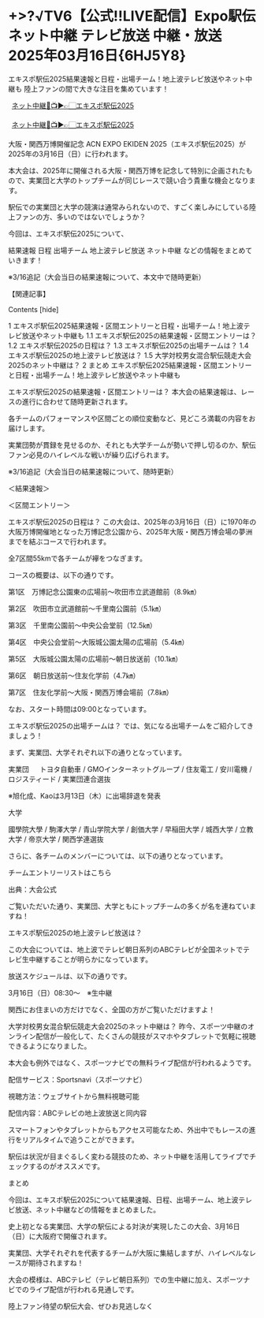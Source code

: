 # +>?√TV6【公式!!LIVE配信】Expo駅伝ネット中継 テレビ放送 中継・放送 2025年03月16日{6HJ5Y8}

エキスポ駅伝2025結果速報と日程・出場チーム！地上波テレビ放送やネット中継も
陸上ファンの間で大きな注目を集めています！

 [ネット中継🔴📺▶👉🏻エキスポ駅伝2025](https://shorturl.at/TTVZw)
 
 [ネット中継🔴📺▶👉🏻エキスポ駅伝2025](https://shorturl.at/TTVZw)

大阪・関西万博開催記念 ACN EXPO EKIDEN 2025（エキスポ駅伝2025）が2025年の3月16日（日）に行われます。

本大会は、2025年に開催される大阪・関西万博を記念して特別に企画されたもので、実業団と大学のトップチームが同じレースで競い合う貴重な機会となります。

駅伝での実業団と大学の競演は通常みられないので、すごく楽しみにしている陸上ファンの方、多いのではないでしょうか？

今回は、エキスポ駅伝2025について、

結果速報
日程
出場チーム
地上波テレビ放送
ネット中継
などの情報をまとめていきます！


※3/16追記（大会当日の結果速報について、本文中で随時更新）

【関連記事】



Contents [hide]

1 エキスポ駅伝2025結果速報・区間エントリーと日程・出場チーム！地上波テレビ放送やネット中継も
1.1 エキスポ駅伝2025の結果速報・区間エントリーは？
1.2 エキスポ駅伝2025の日程は？
1.3 エキスポ駅伝2025の出場チームは？
1.4 エキスポ駅伝2025の地上波テレビ放送は？
1.5 大学対校男女混合駅伝競走大会2025のネット中継は？
2 まとめ
エキスポ駅伝2025結果速報・区間エントリーと日程・出場チーム！地上波テレビ放送やネット中継も

エキスポ駅伝2025の結果速報・区間エントリーは？
本大会の結果速報は、レースの進行に合わせて随時更新されます。

各チームのパフォーマンスや区間ごとの順位変動など、見どころ満載の内容をお届けします。

実業団勢が貫録を見せるのか、それとも大学チームが勢いで押し切るのか、駅伝ファン必見のハイレベルな戦いが繰り広げられます。

※3/16追記（大会当日の結果速報について、随時更新）

＜結果速報＞

＜区間エントリー＞

 

エキスポ駅伝2025の日程は？
この大会は、2025年の3月16日（日）に1970年の大阪万博開催地となった万博記念公園から、2025年大阪・関西万博会場の夢洲までを結ぶコースで行われます。

全7区間55kmで各チームが襷をつなぎます。

コースの概要は、以下の通りです。

第1区　万博記念公園東の広場前～吹田市立武道館前（8.9㎞）

第2区　吹田市立武道館前～千里南公園前（5.1㎞）

第3区　千里南公園前～中央公会堂前（12.5㎞）

第4区　中央公会堂前～大阪城公園太陽の広場前（5.4㎞）

第5区　大阪城公園太陽の広場前～朝日放送前（10.1㎞）

第6区　朝日放送前～住友化学前（4.7㎞）

第7区　住友化学前～大阪・関西万博会場前（7.8㎞）

なお、スタート時間は09:00となっています。

 

エキスポ駅伝2025の出場チームは？
では、気になる出場チームをご紹介してきましょう！

まず、実業団、大学それぞれ以下の通りとなっています。

実業団
　
トヨタ自動車 / GMOインターネットグループ / 住友電工 / 安川電機 / ロジスティード / 実業団連合選抜

※旭化成、Kaoは3月13日（木）に出場辞退を発表

大学


國學院大學 / 駒澤大学 / 青山学院大学 / 創価大学 / 早稲田大学 / 城西大学 / 立教大学 / 帝京大学 / 関西学連選抜

さらに、各チームのメンバーについては、以下の通りとなっています。

チームエントリーリストはこちら

出典：大会公式

ご覧いただいた通り、実業団、大学ともにトップチームの多くが名を連ねていますね！

エキスポ駅伝2025の地上波テレビ放送は？

この大会については、地上波でテレビ朝日系列のABCテレビが全国ネットでテレビ生中継することが明らかになっています。

放送スケジュールは、以下の通りです。

3月16日（日）08:30～　※生中継

関西にお住まいの方だけでなく、全国の方がご覧いただけますよ！

大学対校男女混合駅伝競走大会2025のネット中継は？
昨今、スポーツ中継のオンライン配信が一般化して、たくさんの競技がスマホやタブレットで気軽に視聴できるようになりました。


本大会も例外ではなく、スポーツナビでの無料ライブ配信が行われるようです。

配信サービス：Sportsnavi（スポーツナビ）

視聴方法：ウェブサイトから無料視聴可能

配信内容：ABCテレビの地上波放送と同内容

スマートフォンやタブレットからもアクセス可能なため、外出中でもレースの進行をリアルタイムで追うことができます。

駅伝は状況が目まぐるしく変わる競技のため、ネット中継を活用してライブでチェックするのがオススメです。

まとめ

今回は、エキスポ駅伝2025について結果速報、日程、出場チーム、地上波テレビ放送、ネット中継などの情報をまとめました。

 

史上初となる実業団、大学の駅伝による対決が実現したこの大会、3月16日（日）に大阪府で開催されます。

 

実業団、大学それぞれを代表するチームが大阪に集結しますが、ハイレベルなレースが期待されますね！

 

大会の模様は、ABCテレビ（テレビ朝日系列）での生中継に加え、スポーツナビでのライブ配信が行われる見通しです。

 

陸上ファン待望の駅伝大会、ぜひお見逃しなく
